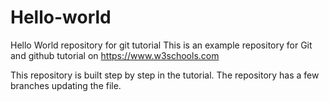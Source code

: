 # Hello-world 
Hello World repository for git tutorial 
This is an example repository for Git and github tutorial on 
https://www.w3schools.com

This repository is built step by step in the tutorial.
The repository has a few branches updating the file.

